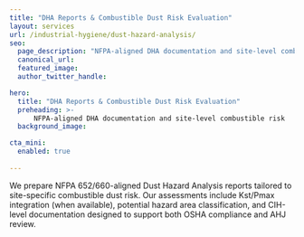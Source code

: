 ```yaml
---
title: "DHA Reports & Combustible Dust Risk Evaluation"
layout: services
url: /industrial-hygiene/dust-hazard-analysis/
seo:
  page_description: "NFPA-aligned DHA documentation and site-level combustible risk"
  canonical_url:
  featured_image:
  author_twitter_handle:

hero:
  title: "DHA Reports & Combustible Dust Risk Evaluation"
  preheading: >-
      NFPA-aligned DHA documentation and site-level combustible risk
  background_image: 

cta_mini:
  enabled: true
  
---
```


We prepare NFPA 652/660-aligned Dust Hazard Analysis reports tailored to site-specific combustible dust risk. Our assessments include Kst/Pmax integration (when available), potential hazard area classification, and CIH-level documentation designed to support both OSHA compliance and AHJ review.